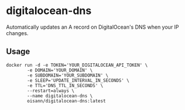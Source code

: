# digitalocean-dns
Automatically updates an A record on DigitalOcean's DNS when your IP changes.

## Usage

    docker run -d -e TOKEN='YOUR_DIGITALOCEAN_API_TOKEN' \ 
            -e DOMAIN='YOUR_DOMAIN' \
            -e SUBDOMAIN='YOUR_SUBDOMAIN' \
            -e SLEEP='UPDATE_INTERVAL_IN_SECONDS' \
            -e TTL='DNS_TTL_IN_SECONDS' \
            --restart=always \
            --name digitalocean-dns \
            oisann/digitalocean-dns:latest
